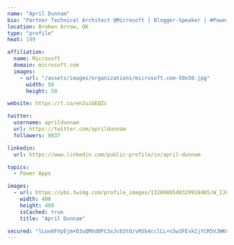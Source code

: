 ```yaml
---
name: "April Dunnam"
bio: "Partner Technical Architect @Microsoft | Blogger-Speaker | #PowerApps, #PowerAutomate, #Office365, #SharePoint | #WIT | #Karaoke Queen"
location: Broken Arrow, OK
type: "profile"
heat: 149

affiliation:
  name: Microsoft
  domain: microsoft.com
  images:
    - url: "/assets/images/organizations/microsoft.com-50x50.jpg"
      width: 50
      height: 50

website: https://t.co/enJuiGEQZc

twitter:
  username: aprildunnam
  url: https://twitter.com/aprildunnam
  followers: 9837

linkedin:
  url: https://www.linkedin.com/public-profile/in/april-dunnam

topics:
  - Power Apps

images:
  - url: https://pbs.twimg.com/profile_images/1326986540329918465/W_IJ6Ih2_400x400.jpg
    width: 400
    height: 400
    isCached: true
    title: "April Dunnam"

secured: "lLox6FVpEjm+D3uQMXd0FC3xJc63tO/vRSb4cclLL+sSw3FEskIjYCR5VJWKCQI8FJP+2B7a6aYSuK2UD3dQMHXf2eV3br/AI2xiKfZtsgXDwdJ0NLPnxqVJtiAQSYS2a+dK/UvjoWAafjRivdrcIRHJRpTvYUyBt6am/a1hQzW9UDOiZSvCAItYo2G8wVYysai3kG/gsxMzDXuD+uV+fDYeoICjZwt/mfqItWKbpywBTAKKYQHrITE19dtr17URGEYXda2IDg+wYTHlnTFdChd+kCAhAfiJy60eZ+S2AhLA0pKx9srR9YajfO2SF6/B9YKsokH6nOgJKVlt1sgG+6yE3cPmfgHwYn3VOqFIzJvGTKivY4IucSqRzPdlRk5G2EZrfJY5znZtz3G+5m36QQQh+Ri2ARVAH48UqtkSaUY=;RvU/g9EZEPZf2GRDtnYK4Q=="
---
```


